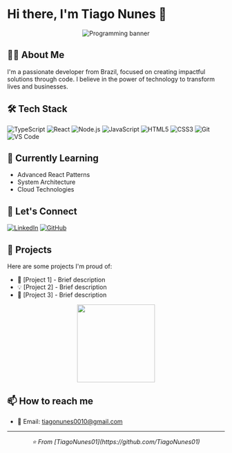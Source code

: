 # Hi there, I'm Tiago Nunes 👋

<div align="center">
  <img src="https://images.unsplash.com/photo-1555066931-4365d14bab8c?auto=format&fit=crop&w=1200&h=300" alt="Programming banner" />
</div>

## 👨‍💻 About Me

I'm a passionate developer from Brazil, focused on creating impactful solutions through code. I believe in the power of technology to transform lives and businesses.

## 🛠️ Tech Stack

![TypeScript](https://img.shields.io/badge/-TypeScript-3178C6?style=flat-square&logo=typescript&logoColor=white)
![React](https://img.shields.io/badge/-React-61DAFB?style=flat-square&logo=react&logoColor=black)
![Node.js](https://img.shields.io/badge/-Node.js-339933?style=flat-square&logo=node.js&logoColor=white)
![JavaScript](https://img.shields.io/badge/-JavaScript-F7DF1E?style=flat-square&logo=javascript&logoColor=black)
![HTML5](https://img.shields.io/badge/-HTML5-E34F26?style=flat-square&logo=html5&logoColor=white)
![CSS3](https://img.shields.io/badge/-CSS3-1572B6?style=flat-square&logo=css3&logoColor=white)
![Git](https://img.shields.io/badge/-Git-F05032?style=flat-square&logo=git&logoColor=white)
![VS Code](https://img.shields.io/badge/-VS%20Code-007ACC?style=flat-square&logo=visual-studio-code&logoColor=white)

## 🌱 Currently Learning

- Advanced React Patterns
- System Architecture
- Cloud Technologies

## 🤝 Let's Connect

[![LinkedIn](https://img.shields.io/badge/LinkedIn-0077B5?style=for-the-badge&logo=linkedin&logoColor=white)](https://www.linkedin.com/in/tiago-nunes-alves/)
[![GitHub](https://img.shields.io/badge/GitHub-100000?style=for-the-badge&logo=github&logoColor=white)](https://github.com/TiagoNunes01)


## 💼 Projects

Here are some projects I'm proud of:

- 🚀 [Project 1] - Brief description
- 💡 [Project 2] - Brief description
- 🌟 [Project 3] - Brief description

<div align="center">
  <img height="180em" src="https://github-readme-stats.vercel.app/api/top-langs/?username=TiagoNunes01&layout=compact&langs_count=7&theme=dracula"/>
</div>

## 📫 How to reach me

- 📧 Email: tiagonunes0010@gmail.com

---

<div align="center">
  <i>⭐️ From [TiagoNunes01](https://github.com/TiagoNunes01)</i>
</div>

